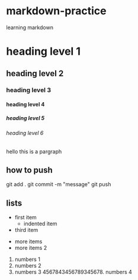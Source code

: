 # markdown-practice
learning markdown
# heading level 1
## heading level 2
### heading level 3
#### heading level 4
##### heading level 5
###### heading level 6

hello this is a pargraph 
 ## how to push 
 git add .
 git commit -m "message"
 git push 

 ## lists
 - first item 
     - indented item 
 - third item 

 * more items
 * more items 2 

 1. numbers 1
 2. numbers 2
 3. numbers 3
 4567843456789345678. numbers 4